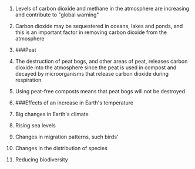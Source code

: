 1. Levels of carbon dioxide and methane in the atmosphere are increasing and contribute to "global warning"
2. Carbon dioxide may be sequestered in oceans, lakes and ponds, and this is an important factor in removing carbon dioxide from the atmosphere
3. ###Peat
 1. The destruction of peat bogs, and other areas of peat, releases carbon dioxide into the atmosphere since the peat is used in compost and decayed by microorganisms that release carbon dioxide during respiration
 2. Using peat-free composts means that peat bogs will not be destroyed

4. ###Effects of an increase in Earth's temperature
 1. Big changes in Earth's climate
 2. Rising sea levels
 3. Changes in migration patterns, such birds'
 4. Changes in the distribution of species
 5. Reducing biodiversity
